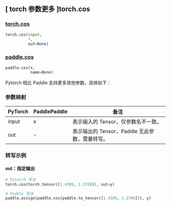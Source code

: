 ## [ torch 参数更多 ]torch.cos
### [torch.cos](https://pytorch.org/docs/stable/generated/torch.cos.html#torch-cos)

```python
torch.cos(input,
          *,
          out=None)
```

### [paddle.cos](https://www.paddlepaddle.org.cn/documentation/docs/zh/develop/api/paddle/cos_cn.html#cos)

```python
paddle.cos(x,
           name=None)
```

Pytorch 相比 Paddle 支持更多其他参数，具体如下：
### 参数映射
| PyTorch       | PaddlePaddle | 备注                                                   |
| ------------- | ------------ | ------------------------------------------------------ |
| input |  x  | 表示输入的 Tensor，仅参数名不一致。  |
|  out  |  -  | 表示输出的 Tensor，Paddle 无此参数，需要转写。    |


### 转写示例
#### out：指定输出
```python
# Pytorch 写法
torch.cos(torch.tensor([1.4309, 1.2706]), out=y)

# Paddle 写法
paddle.assign(paddle.cos(paddle.to_tensor([1.4309, 1.2706])), y)
```
